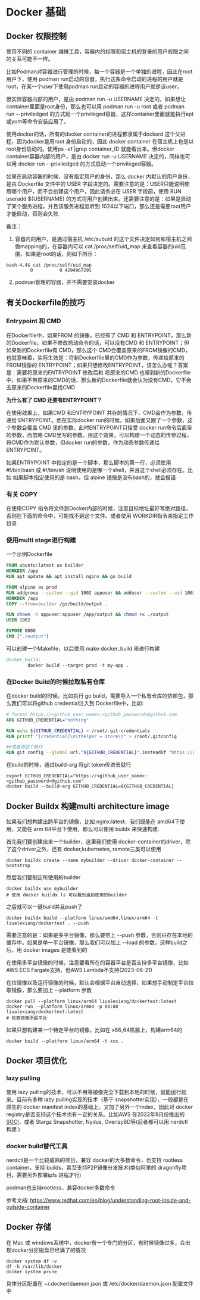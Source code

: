 # Docker 基础

## Docker 权限控制

使用不同的 container 编排工具，容器内的权限和宿主机的登录的用户权限之间的关系可能不一样。

比如Podman对容器进行管理的时候，每一个容器是一个单独的进程，因此在root 用户下，使用 podman run启动的容器，执行这条命令启动的进程的用户就是root，在某一个user下使用podman run启动的容器的进程用户就是该user。

但实际容器内部的用户，是由 podman run -u USERNAME 决定的，如果想让container里面是root身份，那么也可以用 podman run -u root 或者 podman run --priviledged 的方式起一个privileged容器，这样container里面就能执行apt或yum等命令安装应用了。

使用docker的话，所有的docker container的进程都隶属于dockerd 这个父进程，因为docker是用root 身份启动的，因此 docker container 在宿主机上也是以root身份启动的。使用ps -ef |grep container_ID 就能看出来。但docker container容器内部的用户，是由 docker run -u USERNAME 决定的，同样也可以用 docker run --priviledged 的方式启动一个privileged容器。



如果在启动容器的时候，没有指定用户的身份，那么 docker 内默认的用户身份，是由 Dockerfile 文件中的 USER 字段决定的。需要注意的是：USER只能说明使用哪个用户，而不会创建这个用户，因此请务必在 USER 字段前，使用 RUN useradd ${USERNAME} 的方式将用户创建出来。还需要注意的是：如果是启动了某个服务进程，并且该服务进程监听到 1024以下端口，那么还是需要root用户才能启动，否则会失败.



备注：

1. 容器内的用户，是通过宿主机 /etc/subuid 的这个文件决定如何和宿主机之间做mapping的，在容器内可以 cat /proc/self/uid_map 来查看容器的uid范围，如果是root的话，则如下所示：

```
bash-4.4$ cat /proc/self/uid_map
         0          0 4294967295
```

2. podman管理的容器，并不需要安装docker



## 有关Dockerfile的技巧

### Entrypoint 和  CMD

在Dockerfile中，如果FROM 的镜像，已经有了  CMD 和 ENTRYPOINT，那么新的Dockerfile，如果不修改启动命令的话，可以没有CMD 和 ENTRYPOINT；但如果新的Dockerfile有 CMD，那么这个 CMD会覆盖原来的FROM镜像的CMD，也就意味着，实际生效是：将新Dockerfile里的CMD作为参数，传递给原来的FROM镜像的 ENTRYPOINT；如果只想修改ENTRYPOINT，该怎么办呢？答案是：需要将原来的ENTRYPOINT 修改后和 将原来的CMD 也带到新的Dockerfile中，如果不带原来的CMD的话，那么新的Dockerfile就会认为没有CMD，它不会去原来的Dockerfile里找CMD

**为什么有了 CMD 还要有ENTRYPOINT？**

在使用效果上，如果CMD 和ENTRYPOINT 共存的情况下，CMD会作为参数，传递给 ENTRYPOINT。而在实际docker run的时候，如果后面又跟了一个参数，这个参数会覆盖 CMD 里的参数，此时ENTRYPOINT只接受 docker run命令后面带的参数，而忽略 CMD里写的参数。用这个效果，可以构建一个动态的传参过程，将CMD作为默认参数，但docker run的参数，作为动态参数传递给 ENTRYPOINT。

如果ENTRYPOINT 中指定的是一个脚本，那么脚本的第一行，必须使用 #!/bin/bash 或 #!/bin/sh 说明使用的是哪一个shell，并且这个shell必须存在。比如 如果脚本指定使用的是 bash，但 alpine 镜像是没有bash的，就会报错



### 有关 COPY 

在使用COPY 指令将文件到Docker内部的时候，注意目标地址最好写绝对路径，否则在下面的命令中，可能找不到这个文件。或者使用 WORKDIR指令来指定工作目录



### 使用multi stage进行构建

一个示例Dockerfile

```dockerfile
FROM ubuntu:latest as builder
WORKDIR /app
RUN apt update && apt install nginx && go build

FROM alpine as prod
RUN addgroup --system --gid 1002 appuser && adduser --system --uid 1002 --gid 1002 appuser
WORKDIR /app
COPY --from=builder /go/build/output .

RUN chown -R appuser:appuser /app/output && chmod +x ./output
USER 1002

EXPOSE 8080
CMD ["./output"]
```

可以创建一个Makefile，以后使用 make docker_build 来进行构建

```makefile
docker_build:
        docker build --target prod -t my-app .
```





### 在Docker Build的时候拉取私有仓库

在docker build的时候，比如执行 go build，需要导入一个私有仓库的依赖包，那么我们可以将github credential注入到 Dockerfile中，比如:

```dockerfile
# format https://<github_user_name>:<github_password>@github.com
ARG GITHUB_CREDENTIAL="nothing"

RUN echo ${GITHUB_CREDENTIAL} > /root/.git-credentials
RUN printf "[credential]\n\thelper = store\n" > /root/.gitconfig

##或者用这个替代
RUN git config --global url."${GITHUB_CREDENTIAL}".insteadOf "https://github.com"
```

在build的时候，通过build-arg 将git token传进去就行

```
export GITHUB_CREDENTIAL="https://<github_user_name>:<github_password>@github.com"
docker build --build-arg GITHUB_CREDENTIAL=${GITHUB_CREDENTIAL}
```



## Docker Buildx 构建multi architecture image

如果我们想构建出跨平台的镜像，比如 nginx:latest，我们既能在 amd64下使用，又能在 arm 64平台下使用，那么可以使用 buildx 来快速构建.

首先我们要创建出来一个builder，这里我们使用 docker-container的driver，除了这个driver之外，还有 docker,kubernetes, remote三类可以使用

```shell
docker buildx create --name mybuilder --driver docker-container --bootstrap

```

然后我们要制定所使用的builder

```shell
docker buildx use mybuilder
# 使用 docker buildx ls 可以看到当前使用的builder
```

之后就可以一键build并且push了

```shell
docker buildx build --platform linux/amd64,linux/arm64 -t liualexiang/dockertest . --push
```

需要注意的是：如果是多平台镜像，那么要带上 --push 参数，否则只存在本地的缓存中。如果是单一平台镜像，那么我们可以加上 --load 的参数，这样build之后，用 docker images 是能看到的

在使用多平台镜像的时候，注意要看所在的容器平台是否支持多平台镜像，比如AWS ECS Fargate支持，但AWS Lambda不支持(2023-06-21)

在拉镜像以及运行镜像的时候，默认会根据平台自动选择，如果想手动制定平台拉取镜像，那么要加上 --platform 参数

```shell
docker pull --platform linux/arm64 liualexiang/dockertest:latest
docker run --platform linux/arm64 -p 80:80 liualexiang/dockertest:latest
# 检查镜像所属平台
```

如果只想构建某一个特定平台的镜像，比如在 x86_64机器上，构建arm64的

```shell
docker build --platform linux/arm64 -t xxx .
```



## Docker 项目优化

### lazy pulling

使用 lazy pulling的技术，可以不用等镜像完全下载到本地的时候，就能运行起来。目前有多种 lazy pulling实现的技术（基于 snapshotter实现），一般都是在原生的 docker manifest index的基础上，又加了另外一个index，因此对 docker registry是否支持这个技术也有一定的关系。比如AWS 在2022年9月份推出的 [SOCI](https://aws.amazon.com/cn/about-aws/whats-new/2022/09/introducing-seekable-oci-lazy-loading-container-images/)，或者 Stargz Snapshotter, Nydus, OverlayBD等(后者都可以用 nerdctl 构建 )

### docker build替代工具

nerdctl是一个比较成熟的项目，兼容 docker的大多数命令，也支持 rootless container，支持 builds，甚至支持P2P镜像分发技术(类似阿里的 dragonfly项目，需要另外部署ipfs 进程才行)

podman也支持rootless，兼容docker多数命令



参考文档: https://www.redhat.com/en/blog/understanding-root-inside-and-outside-container

## Docker 存储

在 Mac 或 windows系统中，docker有一个专门的分区，有时候镜像过多，会出现docker分区磁盘已经满了的情况

```
docker system df -v
df -h /var/lib/docker
docker system prune

```

具体分区配置在 ~/.docker/daemon.json 或 /etc/docker/daemon.json 配置文件中
